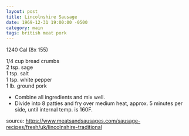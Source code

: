 ```yaml
---
layout: post
title: Lincolnshire Sausage
date: 1969-12-31 19:00:00 -0500
category: main
tags: british meat pork
---
```

1240 Cal (8x 155)
  
1/4 cup bread crumbs  
2 tsp. sage  
1 tsp. salt  
1 tsp. white pepper  
1 lb. ground pork

 * Combine all ingredients and mix well.
 * Divide into 8 patties and fry over medium heat, approx. 5 minutes per side, until internal temp. is 160F.

source: <https://www.meatsandsausages.com/sausage-recipes/fresh/uk/lincolnshire-traditional>
